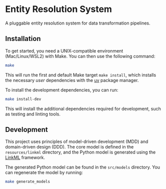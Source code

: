 # Entity Resolution System

A pluggable entity resolution system for data transformation pipelines.

## Installation

To get started, you need a UNIX-compatible environment (Mac/Linux/WSL2) with Make. You can then use the following command:

```bash
make
```

This will run the first and default Make target `make install`, which installs the necessary _user_ dependencies with the [uv](https://docs.astral.sh/uv/getting-started/installation/) package manager.

To install the development dependencies, you can run:

```bash
make install-dev
```

This will install the additional dependencies required for development, such as testing and linting tools.

## Development

This project uses principles of model-driven development (MDD) and domain-driven design (DDD). The core model is defined in the `resources/linkml` directory, and the Python model is generated using the [LinkML](https://linkml.io/) framework.

The generated Python model can be found in the `src/models` directory. You can regenerate the model by running:

```bash
make generate_models
```
